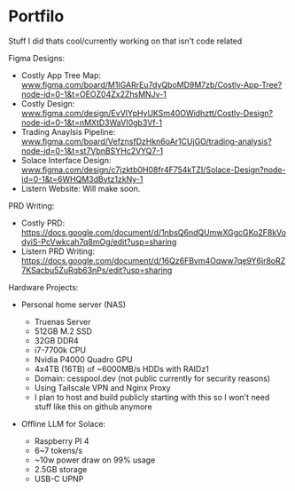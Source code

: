 # Portfilo
Stuff I did thats cool/currently working on that isn't code related

Figma Designs:
- Costly App Tree Map: www.figma.com/board/M1IGARrEu7dyQboMD9M7zb/Costly-App-Tree?node-id=0-1&t=OEOZ04Zx2ZhsMNJv-1
- Costly Design: www.figma.com/design/EvVIYpHyUKSm40OWidhztt/Costly-Design?node-id=0-1&t=nMXtD3WaVI0gb3Vf-1
- Trading Anaylsis Pipeline: www.figma.com/board/VefznsfDzHkn6oAr1CUjGO/trading-analysis?node-id=0-1&t=st7VbnBSYHc2VYQ7-1
- Solace Interface Design: www.figma.com/design/c7jzktb0H08fr4F754kTZI/Solace-Design?node-id=0-1&t=6WHQM3dBvtz1zkNy-1
- Listern Website: Will make soon.

PRD Writing:
- Costly PRD: https://docs.google.com/document/d/1nbsQ6ndQUmwXGgcGKo2F8kVodyiS-PcVwkcah7q8mOg/edit?usp=sharing
- Listern PRD Writing: https://docs.google.com/document/d/16Qz6FBvm4Oqww7qe9Y6jr8oRZ7KSacbu5ZuRqb63nPs/edit?usp=sharing

Hardware Projects:
- Personal home server (NAS)
  -  Truenas Server
  -  512GB M.2 SSD
  -  32GB DDR4
  -  i7-7700k CPU
  -  Nvidia P4000 Quadro GPU
  -  4x4TB (16TB) of ~6000MB/s HDDs with RAIDz1
  -  Domain: cesspool.dev (not public currently for security reasons)
  -  Using Tailscale VPN and Nginx Proxy
  -  I plan to host and build publicly starting with this so I won't need stuff like this on github anymore
 
- Offline LLM for Solace:
  - Raspberry PI 4
  - 6~7 tokens/s
  - ~10w power draw on 99% usage
  - 2.5GB storage
  - USB-C UPNP

